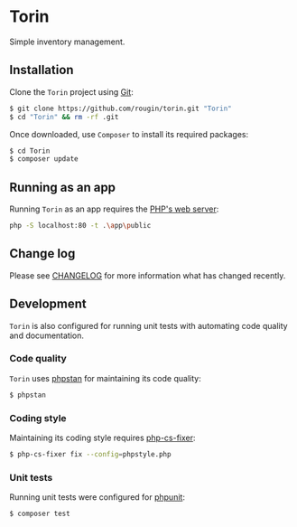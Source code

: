 # Torin

Simple inventory management.

## Installation

Clone the `Torin` project using [Git](https://git-scm.com/):

``` bash
$ git clone https://github.com/rougin/torin.git "Torin"
$ cd "Torin" && rm -rf .git
```

Once downloaded, use `Composer` to install its required packages:

``` bash
$ cd Torin
$ composer update
```

## Running as an app

Running `Torin` as an app requires the [PHP's web server](https://www.php.net/manual/en/features.commandline.webserver.php):

``` bash
php -S localhost:80 -t .\app\public
```

## Change log

Please see [CHANGELOG](CHANGELOG.md) for more information what has changed recently.

## Development

`Torin` is also configured for running unit tests with automating code quality and documentation.

### Code quality

`Torin` uses [phpstan](https://phpstan.org/) for maintaining its code quality:

``` bash
$ phpstan
```

### Coding style

Maintaining its coding style requires [php-cs-fixer](https://cs.symfony.com/):

``` bash
$ php-cs-fixer fix --config=phpstyle.php
```

### Unit tests

Running unit tests were configured for [phpunit](https://phpunit.de/index.html):

``` bash
$ composer test
```
